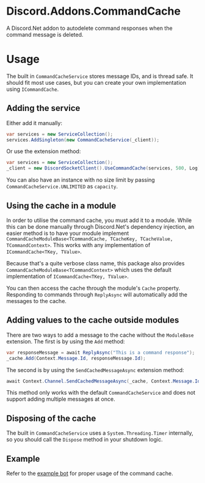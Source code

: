 # Discord.Addons.CommandCache
A Discord.Net addon to autodelete command responses when the command message is deleted.

# Usage
The built in `CommandCacheService` stores message IDs, and is thread safe. It should fit most use cases, but you can create your own implementation using `ICommandCache`.
## Adding the service
Either add it manually:
```cs
var services = new ServiceCollection();
services.AddSingleton(new CommandCacheService(_client));
```
Or use the extension method:
```cs
var services = new ServiceCollection();
_client = new DiscordSocketClient().UseCommandCache(services, 500, Log);
```
You can also have an instance with no size limit by passing `CommandCacheService.UNLIMITED` as `capacity`.

## Using the cache in a module
In order to utilise the command cache, you must add it to a module. While this can be done manually through Discord.Net's dependency injection, an easier method is to have your module implement `CommandCacheModuleBase<TCommandCache, TCacheKey, TCacheValue, TCommandContext>`. This works with any implementation of `ICommandCache<TKey, TValue>`. 

Because that's a quite verbose class name, this package also provides `CommandCacheModuleBase<TCommandContext>` which uses the default implementation of `ICommandCache<TKey, TValue>`.

You can then access the cache through the module's `Cache` property. Responding to commands through `ReplyAsync` will automatically add the messages to the cache.

## Adding values to the cache outside modules
There are two ways to add a message to the cache without the `ModuleBase` extension. The first is by using the `Add` method:
```cs
var responseMessage = await ReplyAsync("This is a command response");
_cache.Add(Context.Message.Id, responseMessage.Id);
```
The second is by using the `SendCachedMessageAsync` extension method:
```cs
await Context.Channel.SendCachedMessageAsync(_cache, Context.Message.Id, "This is a command response");
```
This method only works with the default `CommandCacheService` and does not support adding multiple messages at once.

## Disposing of the cache
The built in `CommandCacheService` uses a `System.Threading.Timer` internally, so you should call the `Dispose` method in your shutdown logic.

## Example
Refer to the [example bot](https://github.com/Iwuh/Discord.Addons.CommandCache/tree/master/src/ExampleBot) for proper usage of the command cache.
